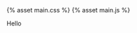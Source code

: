 ---
---

<!DOCTYPE html>
<html>
<head>
    {% asset main.css %}
    {% asset main.js %}
</head>
<body>
<p>Hello</p>
</body>
</html>